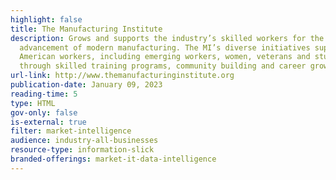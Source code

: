```yaml
---
highlight: false
title: The Manufacturing Institute
description: Grows and supports the industry’s skilled workers for the
  advancement of modern manufacturing. The MI’s diverse initiatives support all
  American workers, including emerging workers, women, veterans and students,
  through skilled training programs, community building and career growth.
url-link: http://www.themanufacturinginstitute.org
publication-date: January 09, 2023
reading-time: 5
type: HTML
gov-only: false
is-external: true
filter: market-intelligence
audience: industry-all-businesses
resource-type: information-slick
branded-offerings: market-it-data-intelligence
---
```

